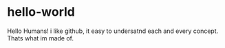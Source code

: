 # hello-world

Hello Humans!
i like github, it easy to undersatnd each and every concept. Thats what im made of.
